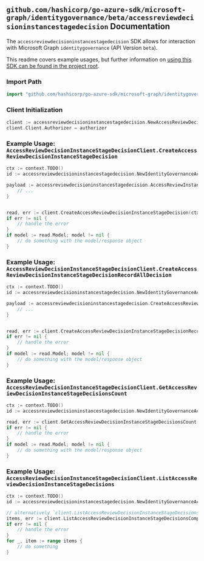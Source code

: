
## `github.com/hashicorp/go-azure-sdk/microsoft-graph/identitygovernance/beta/accessreviewdecisioninstancestagedecision` Documentation

The `accessreviewdecisioninstancestagedecision` SDK allows for interaction with Microsoft Graph `identitygovernance` (API Version `beta`).

This readme covers example usages, but further information on [using this SDK can be found in the project root](https://github.com/hashicorp/go-azure-sdk/tree/main/docs).

### Import Path

```go
import "github.com/hashicorp/go-azure-sdk/microsoft-graph/identitygovernance/beta/accessreviewdecisioninstancestagedecision"
```


### Client Initialization

```go
client := accessreviewdecisioninstancestagedecision.NewAccessReviewDecisionInstanceStageDecisionClientWithBaseURI("https://graph.microsoft.com")
client.Client.Authorizer = authorizer
```


### Example Usage: `AccessReviewDecisionInstanceStageDecisionClient.CreateAccessReviewDecisionInstanceStageDecision`

```go
ctx := context.TODO()
id := accessreviewdecisioninstancestagedecision.NewIdentityGovernanceAccessReviewDecisionIdInstanceStageID("accessReviewInstanceDecisionItemId", "accessReviewStageId")

payload := accessreviewdecisioninstancestagedecision.AccessReviewInstanceDecisionItem{
	// ...
}


read, err := client.CreateAccessReviewDecisionInstanceStageDecision(ctx, id, payload, accessreviewdecisioninstancestagedecision.DefaultCreateAccessReviewDecisionInstanceStageDecisionOperationOptions())
if err != nil {
	// handle the error
}
if model := read.Model; model != nil {
	// do something with the model/response object
}
```


### Example Usage: `AccessReviewDecisionInstanceStageDecisionClient.CreateAccessReviewDecisionInstanceStageDecisionRecordAllDecision`

```go
ctx := context.TODO()
id := accessreviewdecisioninstancestagedecision.NewIdentityGovernanceAccessReviewDecisionIdInstanceStageID("accessReviewInstanceDecisionItemId", "accessReviewStageId")

payload := accessreviewdecisioninstancestagedecision.CreateAccessReviewDecisionInstanceStageDecisionRecordAllDecisionRequest{
	// ...
}


read, err := client.CreateAccessReviewDecisionInstanceStageDecisionRecordAllDecision(ctx, id, payload, accessreviewdecisioninstancestagedecision.DefaultCreateAccessReviewDecisionInstanceStageDecisionRecordAllDecisionOperationOptions())
if err != nil {
	// handle the error
}
if model := read.Model; model != nil {
	// do something with the model/response object
}
```


### Example Usage: `AccessReviewDecisionInstanceStageDecisionClient.GetAccessReviewDecisionInstanceStageDecisionsCount`

```go
ctx := context.TODO()
id := accessreviewdecisioninstancestagedecision.NewIdentityGovernanceAccessReviewDecisionIdInstanceStageID("accessReviewInstanceDecisionItemId", "accessReviewStageId")

read, err := client.GetAccessReviewDecisionInstanceStageDecisionsCount(ctx, id, accessreviewdecisioninstancestagedecision.DefaultGetAccessReviewDecisionInstanceStageDecisionsCountOperationOptions())
if err != nil {
	// handle the error
}
if model := read.Model; model != nil {
	// do something with the model/response object
}
```


### Example Usage: `AccessReviewDecisionInstanceStageDecisionClient.ListAccessReviewDecisionInstanceStageDecisions`

```go
ctx := context.TODO()
id := accessreviewdecisioninstancestagedecision.NewIdentityGovernanceAccessReviewDecisionIdInstanceStageID("accessReviewInstanceDecisionItemId", "accessReviewStageId")

// alternatively `client.ListAccessReviewDecisionInstanceStageDecisions(ctx, id, accessreviewdecisioninstancestagedecision.DefaultListAccessReviewDecisionInstanceStageDecisionsOperationOptions())` can be used to do batched pagination
items, err := client.ListAccessReviewDecisionInstanceStageDecisionsComplete(ctx, id, accessreviewdecisioninstancestagedecision.DefaultListAccessReviewDecisionInstanceStageDecisionsOperationOptions())
if err != nil {
	// handle the error
}
for _, item := range items {
	// do something
}
```
